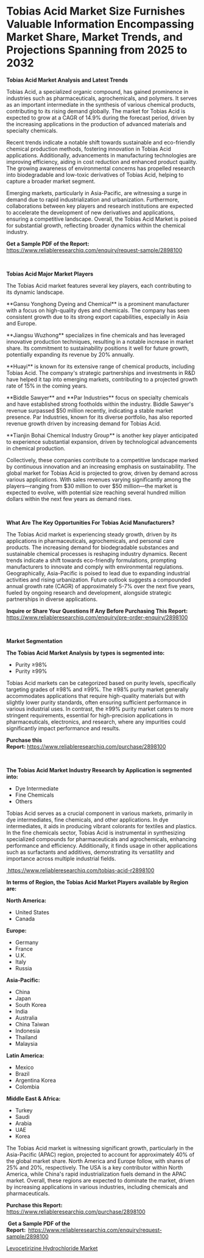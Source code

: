 <p><h1>Tobias Acid Market Size Furnishes Valuable Information Encompassing Market Share, Market Trends, and Projections Spanning from 2025 to 2032</h1></p><p><strong>Tobias Acid Market Analysis and Latest Trends</strong></p>
<p><p>Tobias Acid, a specialized organic compound, has gained prominence in industries such as pharmaceuticals, agrochemicals, and polymers. It serves as an important intermediate in the synthesis of various chemical products, contributing to its rising demand globally. The market for Tobias Acid is expected to grow at a CAGR of 14.9% during the forecast period, driven by the increasing applications in the production of advanced materials and specialty chemicals.</p><p>Recent trends indicate a notable shift towards sustainable and eco-friendly chemical production methods, fostering innovation in Tobias Acid applications. Additionally, advancements in manufacturing technologies are improving efficiency, aiding in cost reduction and enhanced product quality. The growing awareness of environmental concerns has propelled research into biodegradable and low-toxic derivatives of Tobias Acid, helping to capture a broader market segment.</p><p>Emerging markets, particularly in Asia-Pacific, are witnessing a surge in demand due to rapid industrialization and urbanization. Furthermore, collaborations between key players and research institutions are expected to accelerate the development of new derivatives and applications, ensuring a competitive landscape. Overall, the Tobias Acid Market is poised for substantial growth, reflecting broader dynamics within the chemical industry.</p></p>
<p><strong>Get a Sample PDF of the Report:&nbsp;</strong> <a href="https://www.reliableresearchiq.com/enquiry/request-sample/2898100?utm_campaign=3171&utm_medium=2&utm_source=Github&utm_content=ia&utm_term=15032025&utm_id=tobias-acid">https://www.reliableresearchiq.com/enquiry/request-sample/2898100</a></p>
<p>&nbsp;</p>
<p><strong>Tobias Acid Major Market Players</strong></p>
<p><p>The Tobias Acid market features several key players, each contributing to its dynamic landscape. </p><p>**Gansu Yonghong Dyeing and Chemical** is a prominent manufacturer with a focus on high-quality dyes and chemicals. The company has seen consistent growth due to its strong export capabilities, especially in Asia and Europe. </p><p>**Jiangsu Wuzhong** specializes in fine chemicals and has leveraged innovative production techniques, resulting in a notable increase in market share. Its commitment to sustainability positions it well for future growth, potentially expanding its revenue by 20% annually.</p><p>**Huayi** is known for its extensive range of chemical products, including Tobias Acid. The company's strategic partnerships and investments in R&D have helped it tap into emerging markets, contributing to a projected growth rate of 15% in the coming years.</p><p>**Biddle Sawyer** and **Par Industries** focus on specialty chemicals and have established strong footholds within the industry. Biddle Sawyer's revenue surpassed $50 million recently, indicating a stable market presence. Par Industries, known for its diverse portfolio, has also reported revenue growth driven by increasing demand for Tobias Acid.</p><p>**Tianjin Bohai Chemical Industry Group** is another key player anticipated to experience substantial expansion, driven by technological advancements in chemical production. </p><p>Collectively, these companies contribute to a competitive landscape marked by continuous innovation and an increasing emphasis on sustainability. The global market for Tobias Acid is projected to grow, driven by demand across various applications. With sales revenues varying significantly among the players—ranging from $30 million to over $50 million—the market is expected to evolve, with potential size reaching several hundred million dollars within the next few years as demand rises.</p></p>
<p>&nbsp;</p>
<p><strong>What Are The Key Opportunities For Tobias Acid Manufacturers?</strong></p>
<p><p>The Tobias Acid market is experiencing steady growth, driven by its applications in pharmaceuticals, agrochemicals, and personal care products. The increasing demand for biodegradable substances and sustainable chemical processes is reshaping industry dynamics. Recent trends indicate a shift towards eco-friendly formulations, prompting manufacturers to innovate and comply with environmental regulations. Geographically, Asia-Pacific is poised to lead due to expanding industrial activities and rising urbanization. Future outlook suggests a compounded annual growth rate (CAGR) of approximately 5-7% over the next five years, fueled by ongoing research and development, alongside strategic partnerships in diverse applications.</p></p>
<p><strong>Inquire or Share Your Questions If Any Before Purchasing This Report:</strong> <a href="https://www.reliableresearchiq.com/enquiry/pre-order-enquiry/2898100?utm_campaign=3171&utm_medium=2&utm_source=Github&utm_content=ia&utm_term=15032025&utm_id=tobias-acid">https://www.reliableresearchiq.com/enquiry/pre-order-enquiry/2898100</a></p>
<p>&nbsp;</p>
<p><strong>Market Segmentation</strong></p>
<p><strong>The Tobias Acid Market Analysis by types is segmented into:</strong></p>
<p><ul><li>Purity ≥98%</li><li>Purity ≥99%</li></ul></p>
<p><p>Tobias Acid markets can be categorized based on purity levels, specifically targeting grades of ≥98% and ≥99%. The ≥98% purity market generally accommodates applications that require high-quality materials but with slightly lower purity standards, often ensuring sufficient performance in various industrial uses. In contrast, the ≥99% purity market caters to more stringent requirements, essential for high-precision applications in pharmaceuticals, electronics, and research, where any impurities could significantly impact performance and results.</p></p>
<p><strong>Purchase this Report:&nbsp;</strong><a href="https://www.reliableresearchiq.com/purchase/2898100?utm_campaign=3171&utm_medium=2&utm_source=Github&utm_content=ia&utm_term=15032025&utm_id=tobias-acid">https://www.reliableresearchiq.com/purchase/2898100</a></p>
<p>&nbsp;</p>
<p><strong>The Tobias Acid Market Industry Research by Application is segmented into:</strong></p>
<p><ul><li>Dye Intermediate</li><li>Fine Chemicals</li><li>Others</li></ul></p>
<p><p>Tobias Acid serves as a crucial component in various markets, primarily in dye intermediates, fine chemicals, and other applications. In dye intermediates, it aids in producing vibrant colorants for textiles and plastics. In the fine chemicals sector, Tobias Acid is instrumental in synthesizing specialized compounds for pharmaceuticals and agrochemicals, enhancing performance and efficiency. Additionally, it finds usage in other applications such as surfactants and additives, demonstrating its versatility and importance across multiple industrial fields.</p></p>
<p><a href="https://www.reliableresearchiq.com/tobias-acid-r2898100?utm_campaign=3171&utm_medium=2&utm_source=Github&utm_content=ia&utm_term=15032025&utm_id=tobias-acid">&nbsp;https://www.reliableresearchiq.com/tobias-acid-r2898100</a></p>
<p><strong>In terms of Region, the Tobias Acid Market Players available by Region are:</strong></p>
<p>
    <p> <strong> North America: </strong>
        <ul>
            <li>United States</li>
            <li>Canada</li>
        </ul>
        </p> 
    <p> <strong> Europe: </strong>
        <ul>
            <li>Germany</li>
            <li>France</li>
            <li>U.K.</li>
            <li>Italy</li>
            <li>Russia</li>
        </ul>
        </p> 
    <p> <strong> Asia-Pacific: </strong>
        <ul>
            <li>China</li>
            <li>Japan</li>
            <li>South Korea</li>
            <li>India</li>
            <li>Australia</li>
            <li>China Taiwan</li>
            <li>Indonesia</li>
            <li>Thailand</li>
            <li>Malaysia</li>
        </ul>
        </p> 
    <p> <strong> Latin America: </strong>
        <ul>
            <li>Mexico</li>
            <li>Brazil</li>
            <li>Argentina Korea</li>
            <li>Colombia</li>
        </ul>
        </p> 
    <p> <strong> Middle East & Africa: </strong>
        <ul>
            <li>Turkey</li>
            <li>Saudi</li>
            <li>Arabia</li>
            <li>UAE</li>
            <li>Korea</li>
        </ul>
    </p>
    </p>
<p><p>The Tobias Acid market is witnessing significant growth, particularly in the Asia-Pacific (APAC) region, projected to account for approximately 40% of the global market share. North America and Europe follow, with shares of 25% and 20%, respectively. The USA is a key contributor within North America, while China's rapid industrialization fuels demand in the APAC market. Overall, these regions are expected to dominate the market, driven by increasing applications in various industries, including chemicals and pharmaceuticals.</p></p>
<p><strong>Purchase this Report: </strong><a href="https://www.reliableresearchiq.com/purchase/2898100?utm_campaign=3171&utm_medium=2&utm_source=Github&utm_content=ia&utm_term=15032025&utm_id=tobias-acid">https://www.reliableresearchiq.com/purchase/2898100</a></p>
<p>&nbsp;<strong>Get a Sample PDF of the Report:&nbsp;&nbsp;</strong><a href="https://www.reliableresearchiq.com/enquiry/request-sample/2898100?utm_campaign=3171&utm_medium=2&utm_source=Github&utm_content=ia&utm_term=15032025&utm_id=tobias-acid">https://www.reliableresearchiq.com/enquiry/request-sample/2898100</a></p>
<p><strong></strong></p>
<p><p><a href="https://github.com/alasmyayock/Market-Research-Report-List-1/blob/main/levocetirizine-hydrochloride-market.md?utm_campaign=3171&utm_medium=2&utm_source=Github&utm_content=ia&utm_term=15032025&utm_id=tobias-acid">Levocetirizine Hydrochloride Market</a></p></p>